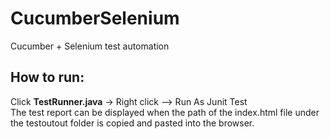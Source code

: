 # CucumberSelenium
Cucumber + Selenium test automation

## How to run:
   Click **TestRunner.java** -> Right click --> Run As Junit Test  <br />
   The test report can be displayed when the path of the index.html file under the testoutout folder is copied and pasted into the browser.  <br />
